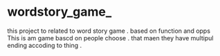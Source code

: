 # wordstory_game_
this project to related to word story game . based on function and opps <br>
This is am game bascd on people choose . that maen they have multipul ending accoding to thing . <br>
